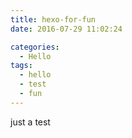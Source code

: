 ```yaml
---
title: hexo-for-fun
date: 2016-07-29 11:02:24

categories:
  - Hello
tags:
  - hello
  - test
  - fun  
---
```


  just a test 